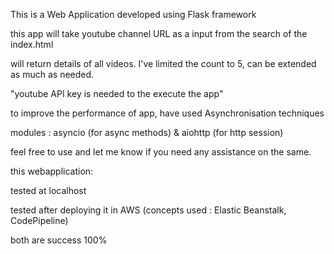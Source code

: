 This is a Web Application developed using Flask framework

this app will take youtube channel URL as a input from the search of the index.html 

will return details of all videos. I've limited the count to 5, can be extended as much as needed.

"youtube API key is needed to the execute the app"

to improve the performance of app, have used Asynchronisation techniques

modules : asyncio (for async methods) & aiohttp (for http session)

    
feel free to use and let me know if you need any assistance on the same.

this webapplication:

tested at localhost

tested after deploying it in AWS (concepts used : Elastic Beanstalk, CodePipeline)

both are success 100%

